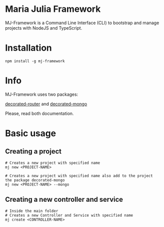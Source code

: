 # Maria Julia Framework

MJ-Framework is a Command Line Interface (CLI) to bootstrap and manage projects with NodeJS and TypeScript.

# Installation

```
npm install -g mj-framework
```

# Info

MJ-Framework uses two packages:

[decorated-router](https://www.npmjs.com/package/decorated-router) and 
[decorated-mongo](https://www.npmjs.com/package/decorated-mongo)

Please, read both documentation.

# Basic usage

## Creating a project

```
# Creates a new project with specified name
mj new <PROJECT-NAME>

# Creates a new project with specified name also add to the project the package decorated-mongo
mj new <PROJECT-NAME> --mongo
```

## Creating a new controller and service

```
# Inside the main folder
# Creates a new Controller and Service with specified name
mj create <CONTROLLER-NAME>
```